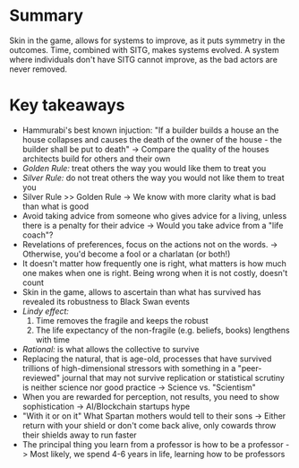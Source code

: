 # Summary
Skin in the game, allows for systems to improve, as it puts symmetry in the outcomes. Time, combined with SITG, makes systems evolved. A system where individuals don't have SITG cannot improve, as the bad actors are never removed.

# Key takeaways
- Hammurabi's best known injuction: "If a builder builds a house an the house collapses and causes the death of the owner of the house - the builder shall be put to death" -> Compare the quality of the houses architects build for others and their own
- *Golden Rule:* treat others the way you would like them to treat you
- *Silver Rule:* do not treat others the way you would not like them to treat you 
- Silver Rule >> Golden Rule -> We know with more clarity what is bad than what is good
- Avoid taking advice from someone who gives advice for a living, unless there is a penalty for their advice -> Would you take advice from a "life coach"?
- Revelations of preferences, focus on the actions not on the words. -> Otherwise, you'd become a fool or a charlatan (or both!) 
- It doesn't matter how frequently one is right, what matters is how much one makes when one is right. Being wrong when it is not costly, doesn't count
- Skin in the game, allows to ascertain than what has survived has revealed its robustness to Black Swan events
- *Lindy effect:*
  1. Time removes the fragile and keeps the robust
  2. The life expectancy of the non-fragile (e.g. beliefs, books) lengthens with time
- *Rational:* is what allows the collective to survive
- Replacing the natural, that is age-old, processes that have survived trillions of high-dimensional stressors with something in a "peer-reviewed" journal that may not survive replication or statistical scrutiny is neither science nor good practice -> Science vs. "Scientism"
- When you are rewarded for perception, not results, you need to show sophistication -> AI/Blockchain startups hype
- "With it or on it" What Spartan mothers would tell to their sons -> Either return with your shield or don't come back alive, only cowards throw their shields away to run faster
- The principal thing you learn from a professor is how to be a professor -> Most likely, we spend 4-6 years in life, learning how to be professors
